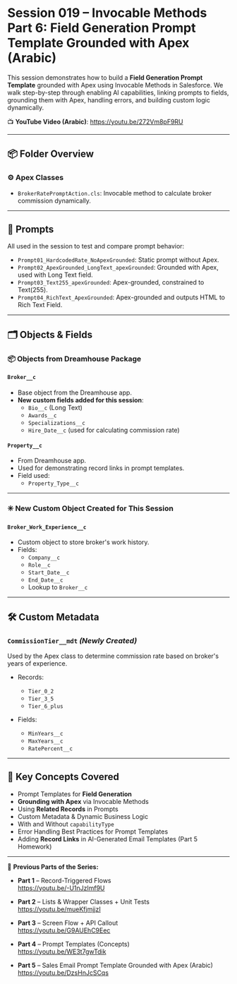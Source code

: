 # Session 019 – Invocable Methods Part 6: Field Generation Prompt Template Grounded with Apex (Arabic)

This session demonstrates how to build a **Field Generation Prompt Template** grounded with Apex using Invocable Methods in Salesforce. We walk step-by-step through enabling AI capabilities, linking prompts to fields, grounding them with Apex, handling errors, and building custom logic dynamically.

📺 **YouTube Video (Arabic)**: https://youtu.be/272Vm8pF9RU

---

## 📦 Folder Overview

### ⚙️ Apex Classes
- `BrokerRatePromptAction.cls`: Invocable method to calculate broker commission dynamically.

---

## 📑 Prompts  
All used in the session to test and compare prompt behavior:

- `Prompt01_HardcodedRate_NoApexGrounded`: Static prompt without Apex.
- `Prompt02_ApexGrounded_LongText_apexGrounded`: Grounded with Apex, used with Long Text field.
- `Prompt03_Text255_apexGrounded`: Apex-grounded, constrained to Text(255).
- `Prompt04_RichText_ApexGrounded`: Apex-grounded and outputs HTML to Rich Text Field.

---

## 🗂️ Objects & Fields

### 📦 Objects from Dreamhouse Package

#### `Broker__c`
- Base object from the Dreamhouse app.
- **New custom fields added for this session**:
  - `Bio__c` (Long Text)
  - `Awards__c`
  - `Specializations__c`
  - `Hire_Date__c` (used for calculating commission rate)

#### `Property__c`
- From Dreamhouse app.
- Used for demonstrating record links in prompt templates.
- Field used:
  - `Property_Type__c`

---

### ✳️ New Custom Object Created for This Session

#### `Broker_Work_Experience__c`
- Custom object to store broker's work history.
- Fields:
  - `Company__c`
  - `Role__c`
  - `Start_Date__c`
  - `End_Date__c`
  - Lookup to `Broker__c`

---

## 🛠️ Custom Metadata

### `CommissionTier__mdt` *(Newly Created)*
Used by the Apex class to determine commission rate based on broker's years of experience.

- Records:
  - `Tier_0_2`
  - `Tier_3_5`
  - `Tier_6_plus`

- Fields:
  - `MinYears__c`
  - `MaxYears__c`
  - `RatePercent__c`

---

## 🧪 Key Concepts Covered

- Prompt Templates for **Field Generation**
- **Grounding with Apex** via Invocable Methods
- Using **Related Records** in Prompts
- Custom Metadata & Dynamic Business Logic
- With and Without `capabilityType`
- Error Handling Best Practices for Prompt Templates
- Adding **Record Links** in AI-Generated Email Templates (Part 5 Homework)

---

🔁 **Previous Parts of the Series:**

- **Part 1** – Record-Triggered Flows  
  https://youtu.be/-U1nJzlmf9U

- **Part 2** – Lists & Wrapper Classes + Unit Tests  
  https://youtu.be/mueKfjmjjzI

- **Part 3** – Screen Flow + API Callout  
  https://youtu.be/G9AUEhC9Eec

- **Part 4** – Prompt Templates (Concepts)  
  https://youtu.be/WE3t7gwTdik

- **Part 5** – Sales Email Prompt Template Grounded with Apex (Arabic)  
  https://youtu.be/DzsHnJcSCqs
